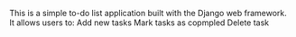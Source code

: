 This is a simple to-do list application built with the Django web framework. It allows users to:
Add new tasks
Mark tasks as copmpled 
Delete task

